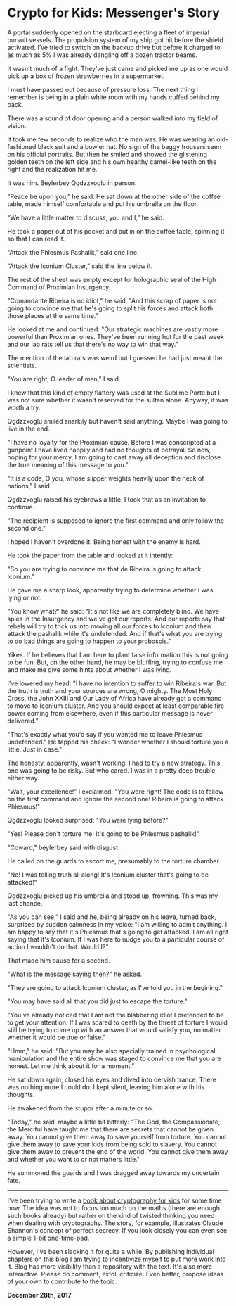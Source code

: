 # Crypto for Kids: Messenger's Story

A portal suddenly opened on the starboard ejecting a fleet of imperial pursuit vessels. The propulsion system of my ship got hit before the shield activated. I’ve tried to switch on the backup drive but before it charged to as much as 5% I was already dangling off a dozen tractor beams.

It wasn’t much of a fight. They’ve just came and picked me up as one would pick up a box of frozen strawberries in a supermarket.

I must have passed out because of pressure loss. The next thing I remember is being in a plain white room with my hands cuffed behind my back.

There was a sound of door opening and a person walked into my field of vision.

It took me few seconds to realize who the man was. He was wearing an old-fashioned black suit and a bowler hat. No sign of the baggy trousers seen on his official portraits. But then he smiled and showed the glistening golden teeth on the left side and his own healthy camel-like teeth on the right and the realization hit me.

It was him. Beylerbey Qgdzzxoglu in person.

“Peace be upon you,” he said. He sat down at the other side of the coffee table, made himself comfortable and put his umbrella on the floor.

“We have a little matter to discuss, you and I,” he said.

He took a paper out of his pocket and put in on the coffee table, spinning it so that I can read it.

“Attack the Phlesmus Pashalik,” said one line.

“Attack the Iconium Cluster,” said the line below it.

The rest of the sheet was empty except for holographic seal of the High Command of Proximian Insurgency.

"Comandante Ribeira is no idiot," he said, "And this scrap of paper is not going to convince me that he's going to split his forces and attack both those places at the same time."

He looked at me and continued: "Our strategic machines are vastly more powerful than Proximian ones. They've been running hot for the past week and our lab rats tell us that there's no way to win that way."

The mention of the lab rats was weird but I guessed he had just meant the scientists.

"You are right, O leader of men," I said.

I knew that this kind of empty flattery was used at the Sublime Porte but I was not sure whether it wasn't reserved for the sultan alone. Anyway, it was worth a try.

Qgdzzxoglu smiled snarkily but haven't said anything. Maybe I was going to live in the end.

"I have no loyalty for the Proximian cause. Before I was conscripted at a gunpoint I have lived happily and had no thoughts of betrayal. So now, hoping for your mercy, I am going to cast away all deception and disclose the true meaning of this message to you."

"It is a code, O you, whose slipper weights heavily upon the neck of nations," I said.

Qgdzzxoglu raised his eyebrows a little. I took that as an invitation to continue.

"The recipient is supposed to ignore the first command and only follow the second one."

I hoped I haven't overdone it. Being honest with the enemy is hard.

He took the paper from the table and looked at it intently:

"So you are trying to convince me that de Ribeira is going to attack Iconium."

He gave me a sharp look, apparently trying to determine whether I was lying or not.

"You know what?' he said: "It's not like we are completely blind. We have spies in the Insurgency and we've got our reports. And our reports say that rebels will try to trick us into moving all our forces to Iconium and then attack the pashalik while it's undefended. And if that's what you are trying to do bad things are going to happen to your proboscis."

Yikes. If he believes that I am here to plant false information this is not going to be fun. But, on the other hand, he may be bluffing, trying to confuse me and make me give some hints about whether I was lying.

I've lowered my head: "I have no intention to suffer to win Ribeira's war. But the truth is truth and your sources are wrong, O mighty. The Most Holy Cross, the John XXIII and Our Lady of Africa have already got a command to move to Iconium cluster. And you should expect at least comparable fire power coming from elsewhere, even if this particular message is never delivered."

"That's exactly what you'd say if you wanted me to leave Phlesmus undefended." He tapped his cheek: "I wonder whether I should torture you a little. Just in case."

The honesty, apparently, wasn't working. I had to try a new strategy. This one was going to be risky. But who cared. I was in a pretty deep trouble either way.

"Wait, your excellence!" I exclaimed: "You were right! The code is to follow on the first command and ignore the second one! Ribeira is going to attack Phlesmus!"

Qgdzzxoglu looked surprised: "You were lying before?"

"Yes! Please don't torture me! It's going to be Phlesmus pashalik!"

"Coward," beylerbey said with disgust.

He called on the guards to escort me, presumably to the torture chamber.

"No! I was telling truth all along! It's Iconium cluster that's going to be attacked!"

Qgdzzxoglu picked up his umbrella and stood up, frowning. This was my last chance.

"As you can see," I said and he, being already on his leave, turned back, surprised by sudden calmness in my voice: "I am willing to admit anything. I am happy to say that it's Phlesmus that's going to get attacked. I am all right saying that it's Iconium. If I was here to nudge you to a particular course of action I wouldn't do that. Would I?"

That made him pause for a second.

"What is the message saying then?" he asked.

"They are going to attack Iconium cluster, as I've told you in the begining."

"You may have said all that you did just to escape the torture."

"You've already noticed that I am not the blabbering idiot I pretended to be to get your attention. If I was scared to death by the threat of torture I would still be trying to come up with an answer that would satisfy you, no matter whether it would be true or false."

"Hmm," he said: "But you may be also specially trained in psychological manipulation and the entire show was staged to convince me that you are honest. Let me think about it for a moment."

He sat down again, closed his eyes and dived into dervish trance. There was nothing more I could do. I kept silent, leaving him alone with his thoughts.

He awakened from the stupor after a minute or so.

"Today," he said, maybe a little bit bitterly: "The God, the Compassionate, the Merciful have taught me that there are secrets that cannot be given away. You cannot give them away to save yourself from torture. You cannot give them away to save your kids from being sold to slavery. You cannot give them away to prevent the end of the world. You cannot give them away and whether you want to or not matters little."

He summoned the guards and I was dragged away towards my uncertain fate.

* * *

I've been trying to write a [book about cryptography for kids](https://github.com/sustrik/crypto-for-kids) for some time now. The idea was not to focus too much on the maths (there are enough such books already) but rather on the kind of twisted thinking you need when dealing with cryptography. The story, for example, illustrates Claude Shannon's concept of perfect secrecy. If you look closely you can even see a simple 1-bit one-time-pad.

However, I've been slacking it for quite a while. By publishing individual chapters on this blog I am trying to incentivize myself to put more work into it. Blog has more visibility than a repository with the text. It's also more interactive. Please do comment, extol, criticize. Even better, propose ideas of your own to contribute to the topic.

**December 28th, 2017**